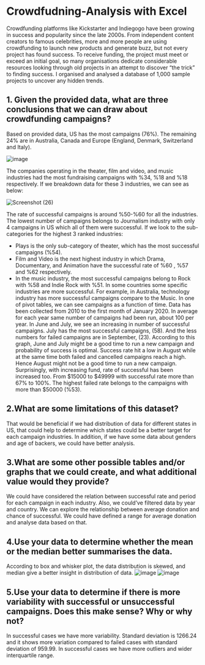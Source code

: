 # Crowdfudning-Analysis with Excel 

Crowdfunding platforms like Kickstarter and Indiegogo have been growing in success and popularity since the late 2000s. From independent content creators to famous celebrities, more and more people are using crowdfunding to launch new products and generate buzz, but not every project has found success.
To receive funding, the project must meet or exceed an initial goal, so many organisations dedicate considerable resources looking through old projects in an attempt to discover “the trick” to finding success. I organised and analysed a database of 1,000 sample projects to uncover any hidden trends.


## 1.	Given the provided data, what are three conclusions that we can draw about crowdfunding campaigns?

Based on provided data, US has the most campaigns (76%). The remaining 24% are in Australia, Canada and Europe (England, Denmark, Switzerland and Italy).

![image](https://user-images.githubusercontent.com/117792685/217137239-a87adbf0-913f-4869-af48-52844e5a280a.png)

The companies operating in the theater, film and video, and music industries had the most fundraising campaigns with %34, %18 and %18 respectively. If we breakdown data for these 3 industries, we can see as below:

![Screenshot (26)](https://user-images.githubusercontent.com/117792685/217137546-67d47c44-53d6-4dee-aa02-23c17e532966.png)

The rate of successful campaigns is around %50-%60 for all the industries. The lowest number of campaigns belongs to Journalism industry with only 4 campaigns in US which all of them were successful. 
If we look to the sub-categories for the highest 3 ranked industries:
- Plays is the only sub-category of theater, which has the most successful campaigns (%54).
- Film and Video is the next highest industry in which Drama, Documentary, and Animation have the successful rate of  %60 , %57 and %62 respectively.
- In the music industry, the most successful campaigns belong to Rock with %58 and Indie Rock with %51. 
In some countries some specific industries are more successful. For example, in Australia, technology industry has more successful campaigns compare to the Music. 
In one of pivot tables, we can see campaigns as a function of time. Data has been collected from 2010 to the first month of January 2020. In average for each year same number of campaigns had been run, about 100 per year. 
In June and July, we see an increasing in number of successful campaigns. July has the most successful campaigns, (58). And the less numbers for failed campaigns are in September, (23). According to this graph, June and July might be a good time to run a new campaign and probability of success is optimal. Success rate hit a low in August while at the same time both failed and cancelled campaigns reach a high. Hence August might not be a good time to run a new campaign.
Surprisingly, with increasing fund, rate of successful has been increased too. From $15000 to $49999 with successful rate more than 67% to 100%. 
The highest failed rate belongs to the campaigns with more than $50000 (%53).

## 2.What are some limitations of this dataset?

That would be beneficial if we had distribution of data for different states in US, that could help to determine which states could be a better target for each campaign industries.
In addition, if we have some data about genders and age of backers, we could have better analysis.

## 3.What are some other possible tables and/or graphs that we could create, and what additional value would they provide?

We could have considered the relation between successful rate and  period for each campaign in each industry. Also, we could’ve filtered data by year and country.
We can explore the relationship between average donation and chance of successful. We could have defined a range for average donation and analyse data based on that. 

## 4.Use your data to determine whether the mean or the median better summarises the data.

According to box and whisker plot, the data distribution is skewed, and median give a better insight in distribution of data.
![image](https://user-images.githubusercontent.com/117792685/217137985-595a3495-cc0c-4db6-bad6-f57a2b63fc62.png)
![image](https://user-images.githubusercontent.com/117792685/217138055-851f9d7a-266f-454a-8812-35f15597098d.png)

## 5.Use your data to determine if there is more variability with successful or unsuccessful campaigns. Does this make sense? Why or why not?

In successful cases we have more variability. Standard deviation is 1266.24 and it shows more variation compared to failed cases with standard deviation of 959.99.  In successful cases we have more outliers and wider interquartile range.


